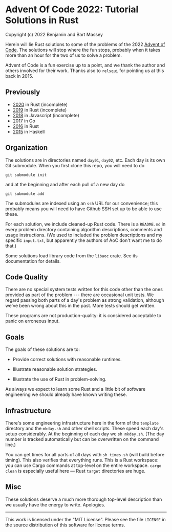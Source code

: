 # Advent Of Code 2022: Tutorial Solutions in Rust
Copyright (c) 2022 Benjamin and Bart Massey

Herein will lie Rust solutions to some of the problems of
the 2022 [Advent of Code](http://adventofcode.com). The
solutions will stop where the fun stops, probably when it
takes more than an hour for the two of us to solve a
problem.

Advent of Code is a fun exercise up to a point, and we thank
the author and others involved for their work. Thanks also
to `relsqui` for pointing us at this back in 2015.

## Previously

* [2020](http://github.com/BartMassey/advent-of-code-2020)
  in Rust (incomplete)
* [2019](http://github.com/BartMassey/advent-of-code-2019)
  in Rust (incomplete)
* [2018](http://gitlab.com/BartMassey/advent-of-code-2018)
  in Javascript (incomplete)
* [2017](http://gitlab.com/BartMassey/advent-of-code-2017)
  in Go
* [2016](http://github.com/BartMassey/advent-of-code-2016)
  in Rust
* [2015](http://github.com/BartMassey/advent-of-code-2015)
  in Haskell

## Organization

The solutions are in directories named `day01`, `day02`,
etc. Each day is its own Git submodule. When you first clone
this repo, you will need to do

    git submodule init

and at the beginning and after each pull of a new day do

    git submodule add

The submodules are indexed using an `ssh` URL for our
convenience; this probably means you will need to have
Github SSH set up to be able to use these.

For each solution, we include cleaned-up Rust code. There is
a `README.md` in every problem directory containing
algorithm descriptions, comments and usage instructions. (We
used to included the problem descriptions and my specific
`input.txt`, but apparently the authors of AoC don't want me
to do that.)

Some solutions load library code from the `libaoc`
crate. See its documentation for details.

## Code Quality

There are no special system tests written for this code
other than the ones provided as part of the problem ---
there are occasional unit tests. We regard passing both parts
of a day's problem as strong validation, although we've been
wrong about this in the past. More tests should get written.

These programs are not production-quality: it is considered
acceptable to panic on erroneous input.

## Goals

The goals of these solutions are to:

* Provide correct solutions with reasonable runtimes.

* Illustrate reasonable solution strategies.

* Illustrate the use of Rust in problem-solving.

As always we expect to learn some Rust and a little bit of
software engineering we should already have known writing
these.

## Infrastructure

There's some engineering infrastructure here in the form of
the `template` directory and the `mkday.sh` and other shell
scripts.  These speed each day's setup considerably. At the
beginning of each day we `sh mkday.sh`. (The day number is
tracked automatically but can be overwritten on the command
line.)

You can get times for all parts of all days with `sh
times.sh` (will build before timing). This also verifies
that everything runs.  This is a Rust workspace: you can use
Cargo commands at top-level on the entire workspace. `cargo
clean` is especially useful here — Rust `target` directories
are huge.

## Misc

These solutions deserve a much more thorough top-level
description than we usually have the energy to
write. Apologies.

---

This work is licensed under the "MIT License".  Please see
the file `LICENSE` in the source distribution of this
software for license terms.
